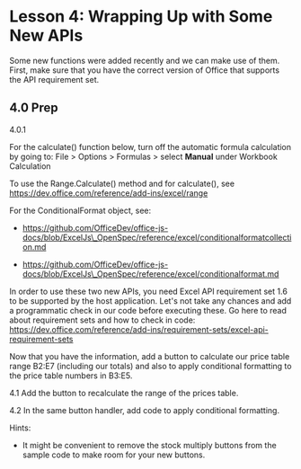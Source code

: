# Lesson 4: Wrapping Up with Some New APIs

Some new functions were added recently and we can make use of them. First, make sure that you have the correct version of Office that supports the API requirement set.

## 4.0 Prep

4.0.1

For the calculate() function below, turn off the automatic formula calculation by going to:
File > Options > Formulas > select **Manual** under Workbook Calculation

To use the Range.Calculate() method and for calculate(), see https://dev.office.com/reference/add-ins/excel/range

For the ConditionalFormat object, see:

- <https://github.com/OfficeDev/office-js-docs/blob/ExcelJs\_OpenSpec/reference/excel/conditionalformatcollection.md>

- <https://github.com/OfficeDev/office-js-docs/blob/ExcelJs\_OpenSpec/reference/excel/conditionalformat.md>

In order to use these two new APIs, you need Excel API requirement set 1.6 to be supported by the host application. Let's not take any chances and add a programmatic check in our code before executing these. Go here to read about requirement sets and how to check in code:
<https://dev.office.com/reference/add-ins/requirement-sets/excel-api-requirement-sets>

Now that you have the information, add a button to calculate our price table range B2:E7 (including our totals) and also to apply conditional formatting to the price table numbers in B3:E5.

4.1 Add the button to recalculate the range of the prices table.

4.2 In the same button handler, add code to apply conditional formatting.


Hints:

- It might be convenient to remove the stock multiply buttons from the sample code to make room for your new buttons.
